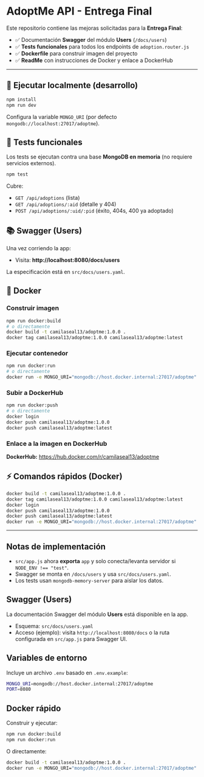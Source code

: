 # AdoptMe API - Entrega Final

Este repositorio contiene las mejoras solicitadas para la **Entrega Final**:

- ✅ Documentación **Swagger** del módulo **Users** (`/docs/users`)
- ✅ **Tests funcionales** para todos los endpoints de `adoption.router.js`
- ✅ **Dockerfile** para construir imagen del proyecto
- ✅ **ReadMe** con instrucciones de Docker y enlace a DockerHub

---

## 🚀 Ejecutar localmente (desarrollo)

```bash
npm install
npm run dev
```

Configura la variable `MONGO_URI` (por defecto `mongodb://localhost:27017/adoptme`).

## 🧪 Tests funcionales

Los tests se ejecutan contra una base **MongoDB en memoria** (no requiere servicios externos).

```bash
npm test
```

Cubre:
- `GET /api/adoptions` (lista)
- `GET /api/adoptions/:aid` (detalle y 404)
- `POST /api/adoptions/:uid/:pid` (éxito, 404s, 400 ya adoptado)

## 📚 Swagger (Users)

Una vez corriendo la app:
- Visita: **http://localhost:8080/docs/users**

La especificación está en `src/docs/users.yaml`.

## 🐳 Docker

### Construir imagen

```bash
npm run docker:build
# o directamente
docker build -t camilaseal13/adoptme:1.0.0 .
docker tag camilaseal13/adoptme:1.0.0 camilaseal13/adoptme:latest
```

### Ejecutar contenedor

```bash
npm run docker:run
# o directamente
docker run -e MONGO_URI="mongodb://host.docker.internal:27017/adoptme" -p 8080:8080 camilaseal13/adoptme:latest
```

### Subir a DockerHub

```bash
npm run docker:push
# o directamente
docker login
docker push camilaseal13/adoptme:1.0.0
docker push camilaseal13/adoptme:latest
```

### Enlace a la imagen en DockerHub

**DockerHub:** https://hub.docker.com/r/camilaseal13/adoptme

## ⚡ Comandos rápidos (Docker)
```bash
docker build -t camilaseal13/adoptme:1.0.0 .
docker tag camilaseal13/adoptme:1.0.0 camilaseal13/adoptme:latest
docker login
docker push camilaseal13/adoptme:1.0.0
docker push camilaseal13/adoptme:latest
docker run -e MONGO_URI="mongodb://host.docker.internal:27017/adoptme" -p 8080:8080 camilaseal13/adoptme:latest
```

---

## Notas de implementación

- `src/app.js` ahora **exporta** `app` y solo conecta/levanta servidor si `NODE_ENV !== "test"`.
- Swagger se monta en `/docs/users` y usa `src/docs/users.yaml`.
- Los tests usan `mongodb-memory-server` para aislar los datos.


## Swagger (Users)
La documentación Swagger del módulo **Users** está disponible en la app. 
- Esquema: `src/docs/users.yaml`
- Acceso (ejemplo): visita `http://localhost:8080/docs` o la ruta configurada en `src/app.js` para Swagger UI.

## Variables de entorno
Incluye un archivo `.env` basado en `.env.example`:
```bash
MONGO_URI=mongodb://host.docker.internal:27017/adoptme
PORT=8080
```

## Docker rápido
Construir y ejecutar:
```bash
npm run docker:build
npm run docker:run
```
O directamente:
```bash
docker build -t camilaseal13/adoptme:1.0.0 .
docker run -e MONGO_URI="mongodb://host.docker.internal:27017/adoptme" -p 8080:8080 camilaseal13/adoptme:latest
```

